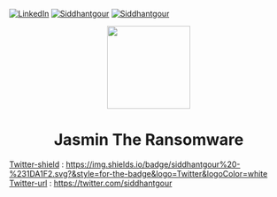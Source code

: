[![LinkedIn][linkedin-shield]][linkedin-url]  [![Siddhantgour][Instagram-shield]][Instagram-url] 
[![Siddhantgour][Twitter-shield]][Twitter-url] 
<p align="center">
  <img src="https://github.com/codesiddhant/jasmin-ransomware/blob/master/logo.jpg" width="150"/>
</a></p>
<h1 align="center">Jasmin The Ransomware</h1>



<!-- MARKDOWN LINKS & IMAGES -->
<!-- https://www.markdownguide.org/basic-syntax/#reference-style-links -->
[linkedin-shield]: https://img.shields.io/badge/-LinkedIn-black.svg?style=for-the-badge&logo=linkedin&colorB=555
[linkedin-url]: https://linkedin.com/in/siddhantgour

[Instagram-shield]: https://img.shields.io/badge/siddhantgour%20-%23E4405F.svg?&style=for-the-badge&logo=Instagram&logoColor=white
[Instagram-url]: https://instagram.com/siddhantgour
[Twitter-shield]: https://img.shields.io/badge/siddhantgour%20-%23E4405F.svg?&style=for-the-badge&logo=Instagram&logoColor=white
[Twitter-url]: https://instagram.com/siddhantgour


[Twitter-shield] : https://img.shields.io/badge/siddhantgour%20-%231DA1F2.svg?&style=for-the-badge&logo=Twitter&logoColor=white
[Twitter-url]    : https://twitter.com/siddhantgour

